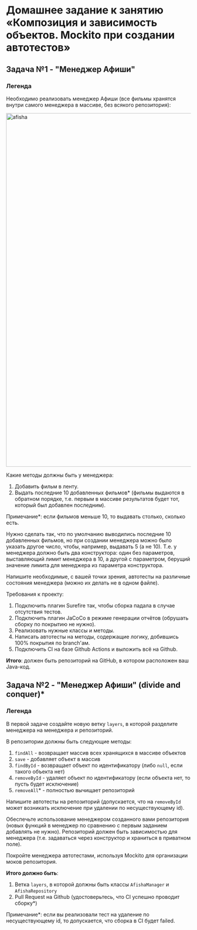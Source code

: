 # Домашнее задание к занятию «Композиция и зависимость объектов. Mockito при создании автотестов»
## Задача №1 - "Менеджер Афиши"
### Легенда
Необходимо реализовать менеджер Афиши (все фильмы хранятся внутри самого менеджера в массиве, без всякого репозитория):

<img width="965" alt="afisha" src="https://user-images.githubusercontent.com/72652840/135437752-9187e956-800a-463a-821e-730c33d6c2ad.png">

Какие методы должны быть у менеджера:
1. Добавить фильм в ленту.
1. Выдать последние 10 добавленных фильмов* (фильмы выдаются в обратном порядке, т.е. первым в массиве результатов будет тот, который был добавлен последним).

Примечание*: если фильмов меньше 10, то выдавать столько, сколько есть.

Нужно сделать так, что по умолчанию выводились последние 10 добавленных фильмов, но при создании менеджера можно было указать другое число, чтобы, например, выдавать 5 (а не 10). Т.е. у менеджера должно быть два конструктора: один без параметров, выставляющий лимит менеджера в 10, а другой с параметром, берущий значение лимита для менеджера из параметра конструктора.

Напишите необходимые, с вашей точки зрения, автотесты на различные состояния менеджера (можно их делать не в одном файле).

Требования к проекту:
1. Подключить плагин Surefire так, чтобы сборка падала в случае отсутствия тестов.
1. Подключить плагин JaCoCo в режиме генерации отчётов (обрушать сборку по покрытию не нужно).
1. Реализовать нужные классы и методы.
1. Написать автотесты на методы, содержащие логику, добившись 100% покрытия по branch'ам.
1. Подключить CI на базе Github Actions и выложить всё на Github.

**Итого**: должен быть репозиторий на GitHub, в котором расположен ваш Java-код.

## Задача №2 - "Менеджер Афиши" (divide and conquer)*

### Легенда
В первой задаче создайте новую ветку `layers`, в которой разделите менеджера на менеджера и репозиторий.

В репозитории должны быть следующие методы:
1. `findAll` - возвращает массив всех хранящихся в массиве объектов
1. `save` - добавляет объект в массив
1. `findById` - возвращает объект по идентификатору (либо `null`, если такого объекта нет)
1. `removeById` - удаляет объект по идентификатору (если объекта нет, то пусть будет исключение)
1. `removeAll`* - полностью вычищает репозиторий

Напишите автотесты на репозиторий (допускается, что на `removeById` может возникать исключение при удалении по несуществующему id).

Обеспечьте использование менеджером созданного вами репозитория (новых функций в менеджер по сравнению с первым заданием добавлять не нужно). Репозиторий должен быть зависимостью для менеджера (т.е. задаваться через конструктор и храниться в приватном поле).

Покройте менеджера автотестами, используя Mockito для организации моков репозитория.

**Итого должно быть**:
1. Ветка `layers`, в которой должны быть классы `AfishaManager` и `AfishaRepository`
1. Pull Request на Github (удостоверьтесь, что CI успешно проводит сборку*)

Примечание*: если вы реализовали тест на удаление по несуществующему id, то допускается, что сборка в CI будет failed.
